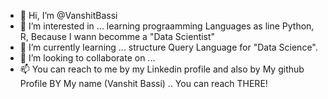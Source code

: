 - 👋 Hi, I’m @VanshitBassi
- 👀 I’m interested in ... learning prograamming Languages as line Python, R, Because I wann becomme a "Data Scientist" 
- 🌱 I’m currently learning ... structure Query Language for "Data Science". 
- 💞️ I’m looking to collaborate on ...
- 📫 You can reach to me by my Linkedin profile  and also by My github Profile BY My name (Vanshit Bassi) .. You can reach THERE!


<!---
VanshitBassi/VanshitBassi is a ✨ special ✨ repository because its `README.md` (this file) appears on your GitHub profile.
You can click the Preview link to take a look at your changes.
--->
